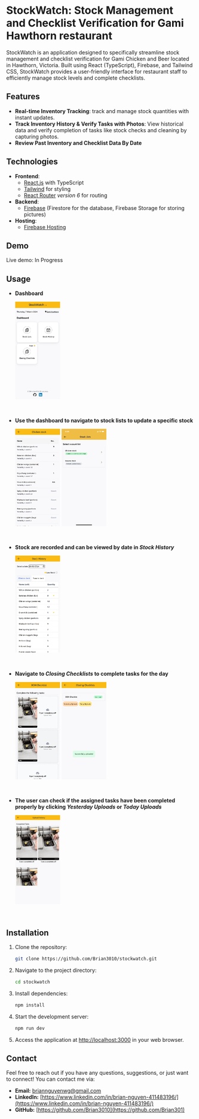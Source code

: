 # StockWatch: Stock Management and Checklist Verification for Gami Hawthorn restaurant

StockWatch is an application designed to specifically streamline stock management and checklist verification for Gami Chicken and Beer located in Hawthorn, Victoria. Built using React (TypeScript), Firebase, and Tailwind CSS, StockWatch provides a user-friendly interface for restaurant staff to efficiently manage stock levels and complete checklists.

## Features

- **Real-time Inventory Tracking**: track and manage stock quantities with instant updates.
- **Track Inventory History & Verify Tasks with Photos**: View historical data and verify completion of tasks like stock checks and cleaning by capturing photos.
- **Review Past Inventory and Checklist Data By Date**

## Technologies

- **Frontend**:
  - [React.js](https://react.dev/) with TypeScript
  - [Tailwind](https://tailwindcss.com/) for styling
  - [React Router](https://reactrouter.com/en/main) *version 6* for routing
- **Backend**:
  - [Firebase](https://firebase.google.com/) (Firestore for the database, Firebase Storage for storing pictures)
- **Hosting**:
  - [Firebase Hosting](https://firebase.google.com/docs/hosting)

## Demo

  Live demo: In Progress

## Usage

- **Dashboard**

    <img src="./stockWatch-images/Dashboard.png" width="25%" alt="Dashboard" >

&nbsp;

- **Use the dashboard to navigate to stock lists to update a specific stock**

    <img src="./stockWatch-images/counting-stock.png" width="25%" alt="couting-stock" >
    <img src="./stockWatch-images/submited-stock.PNG" width="25%" alt="couting-stock" >

&nbsp;

- **Stock are recorded and can be viewed by date in *Stock History***

    <img src="./stockWatch-images/Record-by-date.png" width="25%" alt="couting-stock" >

&nbsp;

- **Navigate to *Closing Checklists* to complete tasks for the day**

    <img src="./stockWatch-images/tasklist.png" width="25%" alt="couting-stock" >
    <img src="./stockWatch-images/submited-tasks.png" width="25%" alt="couting-stock" >

&nbsp;

- **The user can check if the assigned tasks have been completed properly by clicking *Yesterday Uploads* or *Today Uploads***

    <img src="./stockWatch-images/viewing_tasks.png" width="25%" alt="couting-stock" >

&nbsp;

## Installation

1. Clone the repository:

   ```bash
   git clone https://github.com/Brian3010/stockwatch.git
   ```

2. Navigate to the project directory:

   ```bash
   cd stockwatch
   ```

3. Install dependencies:

   ```bash
   npm install
   ```

4. Start the development server:

   ```bash
   npm run dev
   ```

5. Access the application at [http://localhost:3000](http://localhost:3000) in your web browser.

## Contact

Feel free to reach out if you have any questions, suggestions, or just want to connect! You can contact me via:

- **Email:** [briannguyenwg@gmail.com](mailto:briannguyenwg@gmail.com)
- **LinkedIn:** [https://www.linkedin.com/in/brian-nguyen-411483196/](https://www.linkedin.com/in/brian-nguyen-411483196/)
- **GitHub:** [https://github.com/Brian3010](https://github.com/Brian301)
